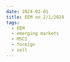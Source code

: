 ```yaml
---
date: 2024-02-01
title: EEM on 2/1/2024
tags: 
  - EEM
  - emerging markets
  - MSCI
  - foreign
  - sell
---
```

<div class="post">
<snapshot-grid 
    :reports="['2024/01/31/CTA/EEM', '2024/02/01/CTA/EEM', '2024/02/01/MTP/EEM']"
    chart="2024/02/01/Chart/EEM"
/>
<p>

</p>
<p>

</p>
</div>